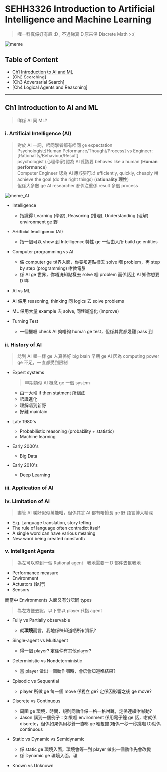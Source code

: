 # SEHH3326 Introduction to Artificial Intelligence and Machine Learning
>喱一科真係好有趣 :D , 不過睇真 D 原來係 Discrete Math >:(  

![meme](https://media.discordapp.net/attachments/684958583367925771/950704047038533652/1ndk5RDalDDjnCp0QFFhiWg.png)


## Table of Content
- [Ch1 Introduction to AI and ML](#ch1-introduction-to-ai-and-ml)
- [Ch2 Searching]
- [Ch3 Adversarial Search]
- [Ch4 Logical Agents and Reasoning]

--------------------------------------------------------------------------------------------------------------------------------------
## Ch1 Introduction to AI and ML
>咩係 AI 同 ML?

### i. Artificial Intelligence (AI)  
>對於 AI 一詞，唔同學者都有唔同 ge expectation  
>Psychologist:[Human Peformance/Thought/Process] vs Engineer:[Rationality/Behaviour/Result]  
>psychologist (心理學家)認為 AI 應該要 behaves like a human (**Human performance**)  
>Computer Engineer 認為 AI 應該要可以 efficiently, quickly, cheaply 咁 achieve the goal (do the right things) (**rationality 理性**)  
>但係大多數 ge AI researcher 都係注重係 result 多個 process  
  
![meme_AI](https://i.imgflip.com/67v1zt.jpg)

- Intelligence
  - 指識得 Learning (學習), Reasoning (推理), Understanding (理解) environment ge 野

- Artificial Intelligence (AI)
  - 指一個可以 show 到 Intelligence 特性 ge 一個由人所 build ge entities 

- Computer programming vs AI
  - 係 computer ge 世界入面，你要知道點樣去 solve 嗰 problem，再 step by step (programming) 咁教電腦  
  - 係 AI ge 世界，你唔洗知點樣去 solve 嗰 problem 而係話比 AI 知你想要 D 咩  

- AI vs ML
 - AI 係用 reasoning, thinking 同 logics 去 solve problems
 - ML 係用大量 example 去 solve, 同埋識進化 (improve)  
 
- Turning Test
  - 一個攞喱 check AI 夠唔夠 human ge test，但係其實都幾難 pass 到  

### ii. History of AI
> 諗到 AI 喱一樣 ge 人真係好 big brain
> 早期 ge AI 因為 computing power ge 不足，一直都受到限制

- Expert systems  
  >早期類似 AI 概念 ge 一個 system
  - 由一大堆 if then statment 所組成
  - 唔識進化
  - 理解唔到新野
  - 好難 maintain

- Late 1980's
  - Probabilistic reasoning (probability + statistic)
  - Machine learning

- Early 2000's
  - Big Data

- Early 2010's
  - Deep Learning 

### iii. Application of AI

### iv. Limitation of AI
> 盡管 AI 睇好似似萬能咁，但係其實 AI 都有唔擅長 ge 野
> 語言博大精深
- E.g. Language translation, story telling 
- The rule of language often contradict itself
- A single word can have various meaning 
- New word being created constantly  

### v. Intelligent Agents
> 為左可以整到一個 Rational agent，我地需要一 D 部件去幫我地  
- Performance measure
- Environment
- Actuators (執行)
- Sensors  
  
而當中 Environments 入面又有分唔同 types  
>為左方便去認，以下會以 player 代指 agent  

- Fully vs Partially observable
  - 就**環境**而言，我地係咪知道哂所有資訊?  
  
- Single-agent vs Multiagent
  - 得一個 player? 定係仲有其他player?  

- Deterministic vs Nondeterministic 
  - 當 player 做出一個動作嗰時，會唔會知道嗰結果?  

- Episodic vs Sequential
  - player 所做 ge 每一個 move 係獨立 ge? 定係因影響之後 ge move?  

- Discrete vs Continuous
  - 周圍 ge 環境，時間，規則同動作係一格一格咁跳，定係連續咁喐動?  
  - Jason 講到一個例子：如果嗰 environment 係用電子鐘 ge 話，咁就係discrete，但係如果係用秒針一直喐 ge 嗰隻鐘(唔係一秒一秒跳嗰 D)就係 continuous  

- Static vs Dynamic vs Semidynamic
  - 係 static ge 環境入面，環境會等一到 player 做出一個動作先會改變
  - 係 Dynamic ge 環境入面，環
- Known vs Unknown
 
